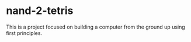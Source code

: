 # nand-2-tetris
This is a project focused on building a computer from the ground up using first principles. 
